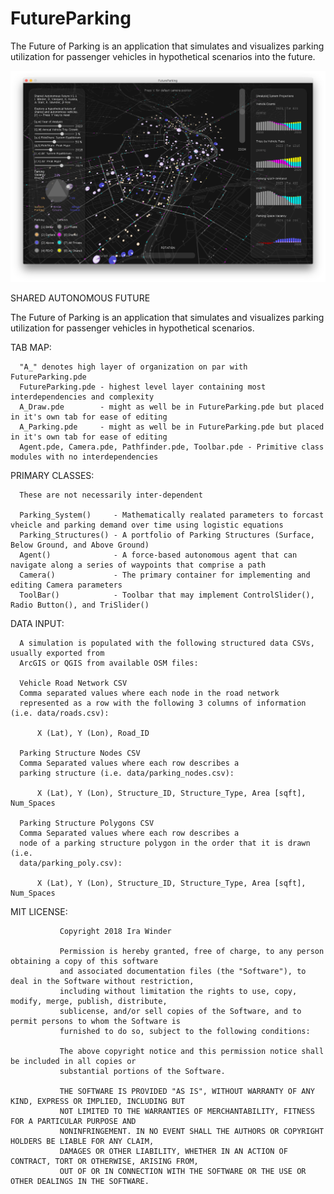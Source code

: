 # FutureParking
The Future of Parking is an application that simulates and visualizes parking utilization for passenger vehicles in hypothetical scenarios into the future.

![Future of Parking Simulation by Ira Winder](screenshots/Screen%20Shot%202018-03-04%20at%2011.27.07%20PM.png?raw=true "Future of Parking Simulation by Ira Winder")

SHARED AUTONOMOUS FUTURE

The Future of Parking is an application that simulates and visualizes 
parking utilization for passenger vehicles in hypothetical scenarios.

TAB MAP:

      "A_" denotes high layer of organization on par with FutureParking.pde
      FutureParking.pde - highest level layer containing most interdependencies and complexity
      A_Draw.pde        - might as well be in FutureParking.pde but placed in it's own tab for ease of editing
      A_Parking.pde     - might as well be in FutureParking.pde but placed in it's own tab for ease of editing
      Agent.pde, Camera.pde, Pathfinder.pde, Toolbar.pde - Primitive class modules with no interdependencies

  PRIMARY CLASSES:

      These are not necessarily inter-dependent

      Parking_System()     - Mathematically realated parameters to forcast vheicle and parking demand over time using logistic equations   
      Parking_Structures() - A portfolio of Parking Structures (Surface, Below Ground, and Above Ground)
      Agent()              - A force-based autonomous agent that can navigate along a series of waypoints that comprise a path
      Camera()             - The primary container for implementing and editing Camera parameters
      ToolBar()            - Toolbar that may implement ControlSlider(), Radio Button(), and TriSlider()

  DATA INPUT:
      
      A simulation is populated with the following structured data CSVs, usually exported from
      ArcGIS or QGIS from available OSM files:

      Vehicle Road Network CSV
      Comma separated values where each node in the road network 
      represented as a row with the following 3 columns of information (i.e. data/roads.csv):
        
          X (Lat), Y (Lon), Road_ID

      Parking Structure Nodes CSV
      Comma Separated values where each row describes a 
      parking structure (i.e. data/parking_nodes.csv):

          X (Lat), Y (Lon), Structure_ID, Structure_Type, Area [sqft], Num_Spaces

      Parking Structure Polygons CSV
      Comma Separated values where each row describes a 
      node of a parking structure polygon in the order that it is drawn (i.e. 
      data/parking_poly.csv):

          X (Lat), Y (Lon), Structure_ID, Structure_Type, Area [sqft], Num_Spaces

  MIT LICENSE: 
  
               Copyright 2018 Ira Winder

               Permission is hereby granted, free of charge, to any person obtaining a copy of this software 
               and associated documentation files (the "Software"), to deal in the Software without restriction, 
               including without limitation the rights to use, copy, modify, merge, publish, distribute, 
               sublicense, and/or sell copies of the Software, and to permit persons to whom the Software is 
               furnished to do so, subject to the following conditions:

               The above copyright notice and this permission notice shall be included in all copies or 
               substantial portions of the Software.

               THE SOFTWARE IS PROVIDED "AS IS", WITHOUT WARRANTY OF ANY KIND, EXPRESS OR IMPLIED, INCLUDING BUT 
               NOT LIMITED TO THE WARRANTIES OF MERCHANTABILITY, FITNESS FOR A PARTICULAR PURPOSE AND 
               NONINFRINGEMENT. IN NO EVENT SHALL THE AUTHORS OR COPYRIGHT HOLDERS BE LIABLE FOR ANY CLAIM, 
               DAMAGES OR OTHER LIABILITY, WHETHER IN AN ACTION OF CONTRACT, TORT OR OTHERWISE, ARISING FROM, 
               OUT OF OR IN CONNECTION WITH THE SOFTWARE OR THE USE OR OTHER DEALINGS IN THE SOFTWARE.
 
